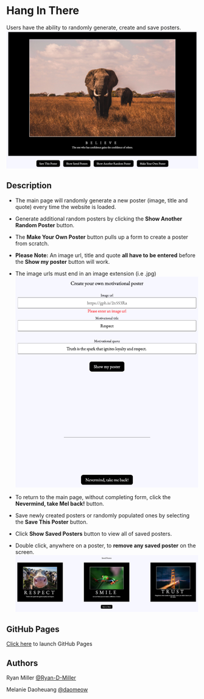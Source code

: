 # Hang In There 

Users have the ability to randomly generate, create and save posters.
![hangInThere1](./readme-imgs/hangInThere1.png)

## Description

* The main page will randomly generate a new poster (image, title and quote) every time the website is loaded.
* Generate additional random posters by clicking the **Show Another Random Poster** button.
* The **Make Your Own Poster** button pulls up a form to create a poster from scratch.

* **Please Note:** An image url, title and quote **all have to be entered** before the **Show my poster** button will work.

* The image urls must end in an image extension (i.e .jpg) 
![hangInThere2](./readme-imgs/hangInThere2.png)
* To return to the main page, without completing form, click the **Nevermind, take Mel back!** button.
* Save newly created posters or randomly populated ones by selecting the **Save This Poster** button.
* Click **Show Saved Posters** button to view all of saved posters.
* Double click, anywhere on a poster, to **remove any saved poster** on the screen.  
![hangInThere3](./readme-imgs/hangInThere3.png)

## GitHub Pages
[Click here](https://ryan-d-miller.github.io/hang-in-there-boilerplate/) to launch GitHub Pages

## Authors
Ryan Miller [@Ryan-D-Miller](https://github.com/Ryan-D-Miller)

Melanie Daoheuang [@daomeow](https://github.com/daomeow)

